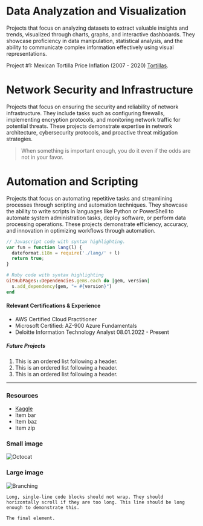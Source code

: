 

# Data Analyzation and Visualization 

Projects that focus on analyzing datasets to extract valuable insights and trends, visualized through charts, graphs, and interactive dashboards. They showcase proficiency in data manipulation, statistical analysis, and the ability to communicate complex information effectively using visual representations.

Project #1: Mexican Tortilla Price Inflation (2007 - 2020)
[Tortillas](./Tortillas.html).


# Network Security and Infrastructure 

Projects that focus on ensuring the security and reliability of network infrastructure. They include tasks such as configuring firewalls, implementing encryption protocols, and monitoring network traffic for potential threats. These projects demonstrate expertise in network architecture, cybersecurity protocols, and proactive threat mitigation strategies.
>
> When something is important enough, you do it even if the odds are not in your favor.

# Automation and Scripting 

Projects that focus on automating repetitive tasks and streamlining processes through scripting and automation techniques. They showcase the ability to write scripts in languages like Python or PowerShell to automate system administration tasks, deploy software, or perform data processing operations. These projects demonstrate efficiency, accuracy, and innovation in optimizing workflows through automation.

```js
// Javascript code with syntax highlighting.
var fun = function lang(l) {
  dateformat.i18n = require('./lang/' + l)
  return true;
}
```

```ruby
# Ruby code with syntax highlighting
GitHubPages::Dependencies.gems.each do |gem, version|
  s.add_dependency(gem, "= #{version}")
end
```

#### Relevant Certifications & Experience 

*   AWS Certified Cloud Practitioner 
*   Microsoft Certified: AZ-900 Azure Fundamentals 
*   Deloitte Information Technology Analyst 08.01.2022 - Present

##### Future Projects 

1.  This is an ordered list following a header.
2.  This is an ordered list following a header.
3.  This is an ordered list following a header.


* * *

### Resources

*   [Kaggle](./https://kaggle.com)
*   Item bar
*   Item baz
*   Item zip



### Small image

![Octocat](https://github.githubassets.com/images/icons/emoji/octocat.png)

### Large image

![Branching](https://guides.github.com/activities/hello-world/branching.png)


```
Long, single-line code blocks should not wrap. They should horizontally scroll if they are too long. This line should be long enough to demonstrate this.
```

```
The final element.
```
